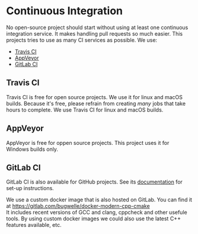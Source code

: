 # Continuous Integration
No open-source project should start without using at least one continuous
integration service. It makes handling pull requests so much easier.
This projects tries to use as many CI services as possible.
We use:

 - [Travis CI](https://travis-ci.org/)
 - [AppVeyor](https://appveyor.com/)
 - [GitLab CI](https://gitlab.com/)

## Travis CI
Travis CI is free for open source projects. We use it for linux and macOS
builds. Because it's free, please refrain from creating *many* jobs that
take hours to complete. We use Travis CI for linux and macOS builds.

## AppVeyor
AppVeyor is free for oppen source projects. This project uses it for Windows
builds only.

## GitLab CI
GitLab CI is also available for GitHub projects. See its
[documentation](https://about.gitlab.com/solutions/github/) for set-up
instructions.

We use a custom docker image that is also hosted on GitLab. You can find it
at https://gitlab.com/bugwelle/docker-modern-cpp-cmake  
It includes recent versions of GCC and clang, cppcheck and other usefule tools.
By using custom docker images we could also use the latest C++ features
available, etc.
